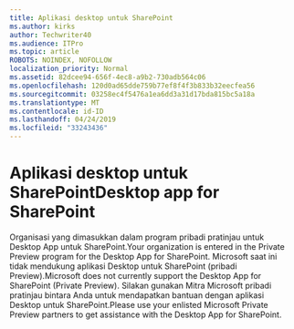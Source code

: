 ```yaml
---
title: Aplikasi desktop untuk SharePoint
ms.author: kirks
author: Techwriter40
ms.audience: ITPro
ms.topic: article
ROBOTS: NOINDEX, NOFOLLOW
localization_priority: Normal
ms.assetid: 82dcee94-656f-4ec8-a9b2-730adb564c06
ms.openlocfilehash: 120d0ad65dde759b77ef8f4f3b833b32eecfea56
ms.sourcegitcommit: 03258ec4f5476a1ea6dd3a31d17bda815bc5a18a
ms.translationtype: MT
ms.contentlocale: id-ID
ms.lasthandoff: 04/24/2019
ms.locfileid: "33243436"
---
```

# <a name="desktop-app-for-sharepoint"></a><span data-ttu-id="d2d0f-102">Aplikasi desktop untuk SharePoint</span><span class="sxs-lookup"><span data-stu-id="d2d0f-102">Desktop app for SharePoint</span></span>

<span data-ttu-id="d2d0f-103">Organisasi yang dimasukkan dalam program pribadi pratinjau untuk Desktop App untuk SharePoint.</span><span class="sxs-lookup"><span data-stu-id="d2d0f-103">Your organization is entered in the Private Preview program for the Desktop App for SharePoint.</span></span> <span data-ttu-id="d2d0f-104">Microsoft saat ini tidak mendukung aplikasi Desktop untuk SharePoint (pribadi Preview).</span><span class="sxs-lookup"><span data-stu-id="d2d0f-104">Microsoft does not currently support the Desktop App for SharePoint (Private Preview).</span></span> <span data-ttu-id="d2d0f-105">Silakan gunakan Mitra Microsoft pribadi pratinjau bintara Anda untuk mendapatkan bantuan dengan aplikasi Desktop untuk SharePoint.</span><span class="sxs-lookup"><span data-stu-id="d2d0f-105">Please use your enlisted Microsoft Private Preview partners to get assistance with the Desktop App for SharePoint.</span></span>
